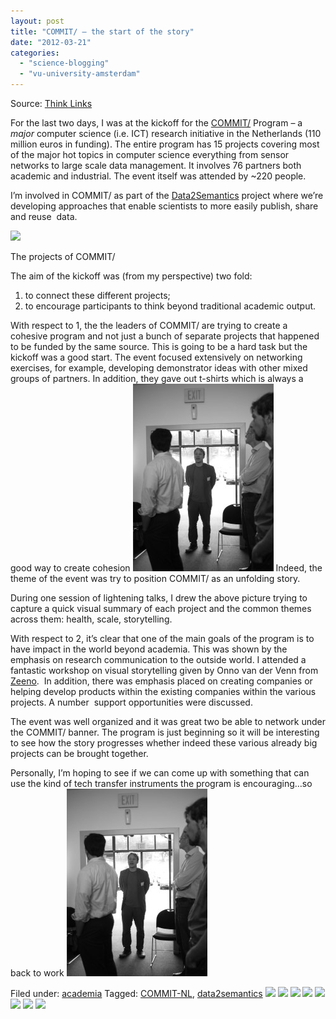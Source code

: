 ```yaml
---
layout: post
title: "COMMIT/ – the start of the story"
date: "2012-03-21"
categories: 
  - "science-blogging"
  - "vu-university-amsterdam"
---
```


Source: [Think Links](http://thinklinks.wordpress.com/feed/)

For the last two days, I was at the kickoff for the [COMMIT/](http://commit-nl.nl/) Program – a _major_ computer science (i.e. ICT) research initiative in the Netherlands (110 million euros in funding). The entire program has 15 projects covering most of the major hot topics in computer science everything from sensor networks to large scale data management. It involves 76 partners both academic and industrial. The event itself was attended by ~220 people.

I’m involved in COMMIT/ as part of the [Data2Semantics](http://data2semantics.org/) project where we’re developing approaches that enable scientists to more easily publish, share and reuse  data.

[![](http://thinklinks.files.wordpress.com/2012/03/commit-project.jpg?w=500&h=375)](http://thinklinks.files.wordpress.com/2012/03/commit-project.jpg)

The projects of COMMIT/

The aim of the kickoff was (from my perspective) two fold:

1. to connect these different projects;
2. to encourage participants to think beyond traditional academic output.

With respect to 1, the the leaders of COMMIT/ are trying to create a cohesive program and not just a bunch of separate projects that happened to be funded by the same source. This is going to be a hard task but the kickoff was a good start. The event focused extensively on networking exercises, for example, developing demonstrator ideas with other mixed groups of partners. In addition, they gave out t-shirts which is always a good way to create cohesion ![:-)](images/icon_smile.gif) Indeed, the theme of the event was try to position COMMIT/ as an unfolding story.

During one session of lightening talks, I drew the above picture trying to capture a quick visual summary of each project and the common themes across them: health, scale, storytelling.

With respect to 2, it’s clear that one of the main goals of the program is to have impact in the world beyond academia. This was shown by the emphasis on research communication to the outside world. I attended a fantastic workshop on visual storytelling given by Onno van der Venn from [Zeeno](http://www.zeeno.nl/).  In addition, there was emphasis placed on creating companies or helping develop products within the existing companies within the various projects. A number  support opportunities were discussed.

The event was well organized and it was great two be able to network under the COMMIT/ banner. The program is just beginning so it will be interesting to see how the story progresses whether indeed these various already big projects can be brought together.

Personally, I’m hoping to see if we can come up with something that can use the kind of tech transfer instruments the program is encouraging…so back to work ![:-)](images/icon_smile.gif)

  
Filed under: [academia](http://thinklinks.wordpress.com/category/academia/) Tagged: [COMMIT-NL](http://thinklinks.wordpress.com/tag/commit-nl/), [data2semantics](http://thinklinks.wordpress.com/tag/data2semantics/) [![](http://feeds.wordpress.com/1.0/comments/thinklinks.wordpress.com/387/)](http://feeds.wordpress.com/1.0/gocomments/thinklinks.wordpress.com/387/) [![](http://feeds.wordpress.com/1.0/delicious/thinklinks.wordpress.com/387/)](http://feeds.wordpress.com/1.0/godelicious/thinklinks.wordpress.com/387/) [![](http://feeds.wordpress.com/1.0/facebook/thinklinks.wordpress.com/387/)](http://feeds.wordpress.com/1.0/gofacebook/thinklinks.wordpress.com/387/) [![](http://feeds.wordpress.com/1.0/twitter/thinklinks.wordpress.com/387/)](http://feeds.wordpress.com/1.0/gotwitter/thinklinks.wordpress.com/387/) [![](http://feeds.wordpress.com/1.0/stumble/thinklinks.wordpress.com/387/)](http://feeds.wordpress.com/1.0/gostumble/thinklinks.wordpress.com/387/) [![](http://feeds.wordpress.com/1.0/digg/thinklinks.wordpress.com/387/)](http://feeds.wordpress.com/1.0/godigg/thinklinks.wordpress.com/387/) [![](http://feeds.wordpress.com/1.0/reddit/thinklinks.wordpress.com/387/)](http://feeds.wordpress.com/1.0/goreddit/thinklinks.wordpress.com/387/) ![](http://stats.wordpress.com/b.gif?host=thinklinks.wordpress.com&blog=5274753&post=387&subd=thinklinks&ref=&feed=1)
